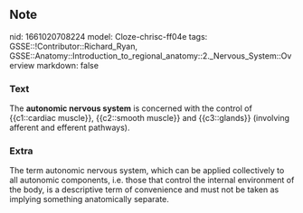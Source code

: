 ## Note
nid: 1661020708224
model: Cloze-chrisc-ff04e
tags: GSSE::!Contributor::Richard_Ryan, GSSE::Anatomy::Introduction_to_regional_anatomy::2._Nervous_System::Overview
markdown: false

### Text
<div class="toggle">
  The <strong>autonomic nervous system</strong> is concerned with
  the control of {{c1::cardiac muscle}}, {{c2::smooth muscle}} and
  {{c3::glands}} (involving afferent and efferent pathways).
</div>

### Extra
<p id="dfbef7d5-0663-45cd-bce1-9bd948fa24f4" class="">The term
autonomic nervous system, which can be applied collectively to all
autonomic components, i.e. those that control the internal
environment of the body, is a descriptive term of convenience and
must not be taken as implying something anatomically separate.
